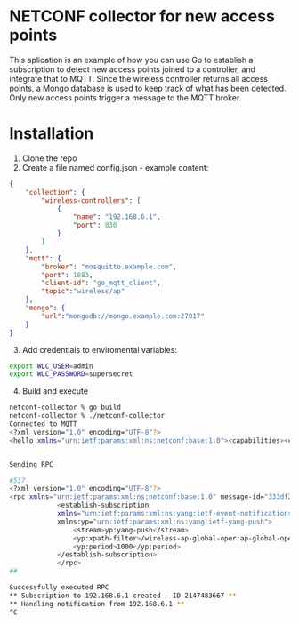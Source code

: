 # NETCONF collector for new access points

This aplication is an example of how you can use Go to establish a subscription to detect new access points joined to a controller, and integrate that to MQTT. Since the wireless controller returns all access points, a Mongo database is used to keep track of what has been detected. Only new access points trigger a message to the MQTT broker.

# Installation

1. Clone the repo
2. Create a file named config.json - example content:

```json
{
    "collection": {
        "wireless-controllers": [
            {
                "name": "192.168.6.1",
                "port": 830
            }
        ]
    },
    "mqtt": {
        "broker": "mosquitto.example.com",
        "port": 1883,
        "client-id": "go_mqtt_client",
        "topic":"wireless/ap"
    },
    "mongo": {
        "url":"mongodb://mongo.example.com:27017"
    }
}
```

3. Add credentials to enviromental variables:

```bash
export WLC_USER=admin
export WLC_PASSWORD=supersecret
```

4. Build and execute

```bash
netconf-collector % go build
netconf-collector % ./netconf-collector
Connected to MQTT
<?xml version="1.0" encoding="UTF-8"?>
<hello xmlns="urn:ietf:params:xml:ns:netconf:base:1.0"><capabilities><capability>urn:ietf:params:netconf:base:1.0</capability><capability>urn:ietf:params:netconf:base:1.1</capability></capabilities></hello>]]>]]>


Sending RPC

#517
<?xml version="1.0" encoding="UTF-8"?>
<rpc xmlns="urn:ietf:params:xml:ns:netconf:base:1.0" message-id="333df2a7-c18a-4460-86af-99beba990407">
			<establish-subscription
			xmlns="urn:ietf:params:xml:ns:yang:ietf-event-notifications"
			xmlns:yp="urn:ietf:params:xml:ns:yang:ietf-yang-push">
				<stream>yp:yang-push</stream>
				<yp:xpath-filter>/wireless-ap-global-oper:ap-global-oper-data/ap-join-stats/ap-join-info/is-joined</yp:xpath-filter>
				<yp:period>1000</yp:period>
			</establish-subscription>
			</rpc>
##

Successfully executed RPC
** Subscription to 192.168.6.1 created - ID 2147483667 **
** Handling notification from 192.168.6.1 **
^C

```


